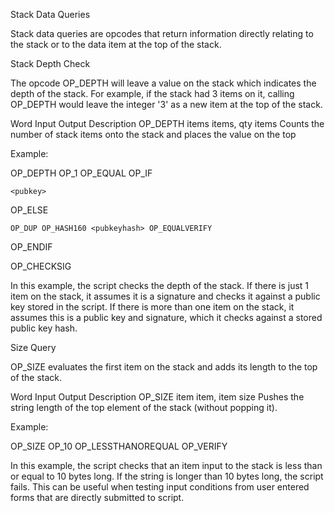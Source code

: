 Stack Data Queries

Stack data queries are opcodes that return information directly relating to the stack or to the data item at the top of the stack.

Stack Depth Check

The opcode OP_DEPTH will leave a value on the stack which indicates the depth of the stack. For example, if the stack had 3 items on it, calling OP_DEPTH would leave the integer '3' as a new item at the top of the stack.

Word	Input	Output	Description
OP_DEPTH	items	items, qty items	Counts the number of stack items onto the stack and places the value on the top
 

Example:

OP_DEPTH OP_1 OP_EQUAL OP_IF

    <pubkey>

OP_ELSE

    OP_DUP OP_HASH160 <pubkeyhash> OP_EQUALVERIFY

OP_ENDIF

OP_CHECKSIG

In this example, the script checks the depth of the stack. If there is just 1 item on the stack, it assumes it is a signature and checks it against a public key stored in the script. If there is more than one item on the stack, it assumes this is a public key and signature, which it checks against a stored public key hash.

Size Query

OP_SIZE evaluates the first item on the stack and adds its length to the top of the stack.

Word	Input	Output	Description
OP_SIZE	item	item, item size	Pushes the string length of the top element of the stack (without popping it).
 

Example:

OP_SIZE OP_10 OP_LESSTHANOREQUAL OP_VERIFY

In this example, the script checks that an item input to the stack is less than or equal to 10 bytes long. If the string is longer than 10 bytes long, the script fails. This can be useful when testing input conditions from user entered forms that are directly submitted to script.